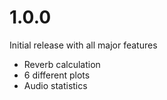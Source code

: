 # 1.0.0

Initial release with all major features
- Reverb calculation
- 6 different plots
- Audio statistics
